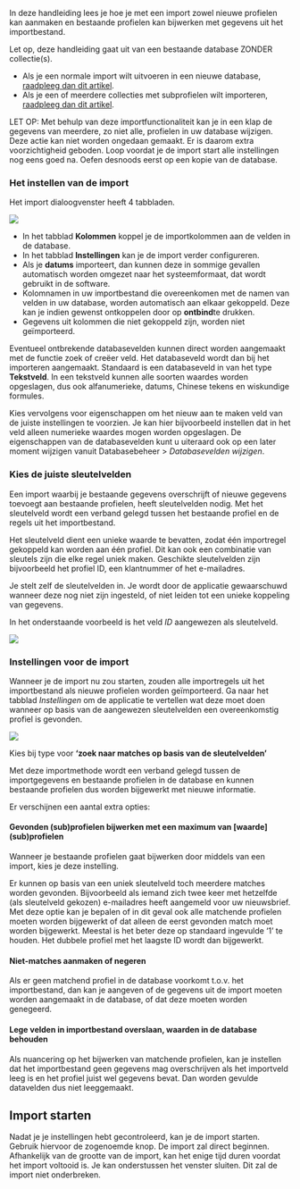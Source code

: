 In deze handleiding lees je hoe je met een import zowel nieuwe profielen
kan aanmaken en bestaande profielen kan bijwerken met gegevens uit het
importbestand.

Let op, deze handleiding gaat uit van een bestaande database ZONDER
collectie(s).

-   Als je een normale import wilt uitvoeren in een nieuwe database,
    [raadpleeg dan dit
    artikel](https://www.copernica.com/nl/ondersteuning/database-maken-en-gegevens-importeren).
-   Als je een of meerdere collecties met subprofielen wilt importeren,
    [raadpleeg dan dit
    artikel](https://www.copernica.com/nl/ondersteuning/import-naar-database-met-collectie).

LET OP: Met behulp van deze importfunctionaliteit kan je in een klap de
gegevens van meerdere, zo niet alle, profielen in uw database wijzigen.
Deze actie kan niet worden ongedaan gemaakt. Er is daarom extra
voorzichtigheid geboden. Loop voordat je de import start alle
instellingen nog eens goed na. Oefen desnoods eerst op een kopie van de
database.

### Het instellen van de import

Het import dialoogvenster heeft 4 tabbladen.

![](importer5.png)

-   In het tabblad **Kolommen** koppel je de importkolommen aan de
    velden in de database.
-   In het tabblad **Instellingen** kan je de import verder
    configureren.
-   Als je **datums** importeert, dan kunnen deze in sommige gevallen
    automatisch worden omgezet naar het systeemformaat, dat wordt
    gebruikt in de software.
-   Kolomnamen in uw importbestand die overeenkomen met de namen van
    velden in uw database, worden automatisch aan elkaar gekoppeld. Deze
    kan je indien gewenst ontkoppelen door op **ontbind**te drukken.
-   Gegevens uit kolommen die niet gekoppeld zijn, worden niet
    geïmporteerd.

Eventueel ontbrekende databasevelden kunnen direct worden aangemaakt met
de functie zoek of creëer veld. Het databaseveld wordt dan bij het
importeren aangemaakt. Standaard is een databaseveld in van het type
**Tekstveld**. In een tekstveld kunnen alle soorten waardes worden
opgeslagen, dus ook alfanumerieke, datums, Chinese tekens en wiskundige
formules.

Kies vervolgens voor eigenschappen om het nieuw aan te maken veld van de
juiste instellingen te voorzien. Je kan hier bijvoorbeeld instellen dat
in het veld alleen numerieke waardes mogen worden opgeslagen. De
eigenschappen van de databasevelden kunt u uiteraard ook op een later
moment wijzigen vanuit Databasebeheer \> *Databasevelden wijzigen*.

### Kies de juiste sleutelvelden

Een import waarbij je bestaande gegevens overschrijft of nieuwe gegevens
toevoegt aan bestaande profielen, heeft sleutelvelden nodig. Met het
sleutelveld wordt een verband gelegd tussen het bestaande profiel en de
regels uit het importbestand.

Het sleutelveld dient een unieke waarde te bevatten, zodat één
importregel gekoppeld kan worden aan één profiel. Dit kan ook een
combinatie van sleutels zijn die elke regel uniek maken. Geschikte
sleutelvelden zijn bijvoorbeeld het profiel ID, een klantnummer of het
e-mailadres.

Je stelt zelf de sleutelvelden in. Je wordt door de applicatie
gewaarschuwd wanneer deze nog niet zijn ingesteld, of niet leiden tot
een unieke koppeling van gegevens.

In het onderstaande voorbeeld is het veld *ID* aangewezen als
sleutelveld.

![](importer5.png)

### Instellingen voor de import

Wanneer je de import nu zou starten, zouden alle importregels uit het
importbestand als nieuwe profielen worden geïmporteerd. Ga naar het
tabblad *Instellingen* om de applicatie te vertellen wat deze moet doen
wanneer op basis van de aangewezen sleutelvelden een overeenkomstig
profiel is gevonden.

![](importer6.png)

Kies bij type voor **‘zoek naar matches op basis van de sleutelvelden’**

Met deze importmethode wordt een verband gelegd tussen de importgegevens
en bestaande profielen in de database en kunnen bestaande profielen dus
worden bijgewerkt met nieuwe informatie.

Er verschijnen een aantal extra opties:

#### Gevonden (sub)profielen bijwerken met een maximum van [waarde] (sub)profielen

Wanneer je bestaande profielen gaat bijwerken door middels van een
import, kies je deze instelling.

Er kunnen op basis van een uniek sleutelveld toch meerdere matches
worden gevonden. Bijvoorbeeld als iemand zich twee keer met hetzelfde
(als sleutelveld gekozen) e-mailadres heeft aangemeld voor uw
nieuwsbrief. Met deze optie kan je bepalen of in dit geval ook alle
matchende profielen moeten worden bijgewerkt of dat alleen de eerst
gevonden match moet worden bijgewerkt. Meestal is het beter deze op
standaard ingevulde ‘1’ te houden. Het dubbele profiel met het laagste
ID wordt dan bijgewerkt.

#### Niet-matches aanmaken of negeren

Als er geen matchend profiel in de database voorkomt t.o.v. het
importbestand, dan kan je aangeven of de gegevens uit de import moeten
worden aangemaakt in de database, of dat deze moeten worden genegeerd.

#### Lege velden in importbestand overslaan, waarden in de database behouden

Als nuancering op het bijwerken van matchende profielen, kan je
instellen dat het importbestand geen gegevens mag overschrijven als het
importveld leeg is en het profiel juist wel gegevens bevat. Dan worden
gevulde datavelden dus niet leeggemaakt.

Import starten
--------------

Nadat je je instellingen hebt gecontroleerd, kan je de import starten.
Gebruik hiervoor de zogenoemde knop. De import zal direct beginnen.
Afhankelijk van de grootte van de import, kan het enige tijd duren
voordat het import voltooid is. Je kan onderstussen het venster sluiten.
Dit zal de import niet onderbreken.

 
